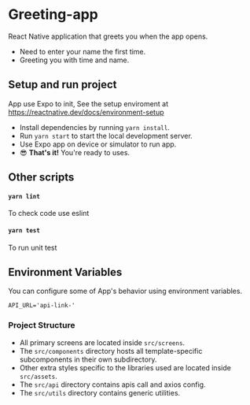 # Greeting-app
React Native application that greets you when the app opens.
* Need to enter your name the first time.
* Greeting you with time and name.

## Setup and run project
App use Expo to init, See the setup enviroment at https://reactnative.dev/docs/environment-setup

* Install dependencies by running `yarn install`.
* Run `yarn start` to start the local development server.
* Use Expo app on device or simulator to run app.
* 😎 **That's it!** You're ready to uses.

## Other scripts
#### `yarn lint`
To check code use eslint

#### `yarn test`
To run unit test

## Environment Variables
You can configure some of App's behavior using environment variables.
```
API_URL='api-link-'
```

### Project Structure

- All primary screens are located inside `src/screens`.
- The `src/components` directory hosts all template-specific subcomponents in their own subdirectory.
- Other extra styles specific to the libraries used are located inside `src/assets`.
- The `src/api` directory contains apis call and axios config.
- The `src/utils` directory contains generic utilities.
